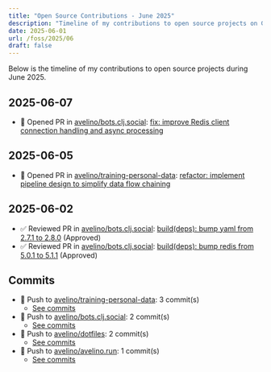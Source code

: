```yaml
---
title: "Open Source Contributions - June 2025"
description: "Timeline of my contributions to open source projects on GitHub during June 2025."
date: 2025-06-01
url: /foss/2025/06
draft: false
---
```


Below is the timeline of my contributions to open source projects during June 2025.

## 2025-06-07

- 🔀 Opened PR in [avelino/bots.clj.social](https://github.com/avelino/bots.clj.social): [fix: improve Redis client connection handling and async processing](https://github.com/avelino/bots.clj.social/pull/180)

## 2025-06-05

- 🔀 Opened PR in [avelino/training-personal-data](https://github.com/avelino/training-personal-data): [refactor: implement pipeline design to simplify data flow chaining](https://github.com/avelino/training-personal-data/pull/8)

## 2025-06-02

- ✅ Reviewed PR in [avelino/bots.clj.social](https://github.com/avelino/bots.clj.social): [build(deps): bump yaml from 2.7.1 to 2.8.0](https://github.com/avelino/bots.clj.social/pull/177#pullrequestreview-2887664998) (Approved)
- ✅ Reviewed PR in [avelino/bots.clj.social](https://github.com/avelino/bots.clj.social): [build(deps): bump redis from 5.0.1 to 5.1.1](https://github.com/avelino/bots.clj.social/pull/179#pullrequestreview-2887663210) (Approved)

## Commits

- 🔨 Push to [avelino/training-personal-data](https://github.com/avelino/training-personal-data): 3 commit(s)
  - [See commits](https://github.com/avelino/training-personal-data/commits?author=avelino&since=2025-06-01T00:00:00Z&until=2025-06-30T23:59:59Z)
- 🔨 Push to [avelino/bots.clj.social](https://github.com/avelino/bots.clj.social): 2 commit(s)
  - [See commits](https://github.com/avelino/bots.clj.social/commits?author=avelino&since=2025-06-01T00:00:00Z&until=2025-06-30T23:59:59Z)
- 🔨 Push to [avelino/dotfiles](https://github.com/avelino/dotfiles): 2 commit(s)
  - [See commits](https://github.com/avelino/dotfiles/commits?author=avelino&since=2025-06-01T00:00:00Z&until=2025-06-30T23:59:59Z)
- 🔨 Push to [avelino/avelino.run](https://github.com/avelino/avelino.run): 1 commit(s)
  - [See commits](https://github.com/avelino/avelino.run/commits?author=avelino&since=2025-06-01T00:00:00Z&until=2025-06-30T23:59:59Z)

